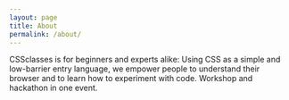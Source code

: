 ```yaml
---
layout: page
title: About
permalink: /about/
---
```


CSSclasses is for beginners and experts alike: Using CSS as a simple and low-barrier entry language, we empower people to understand their browser and to learn how to experiment with code. Workshop and hackathon in one event.
